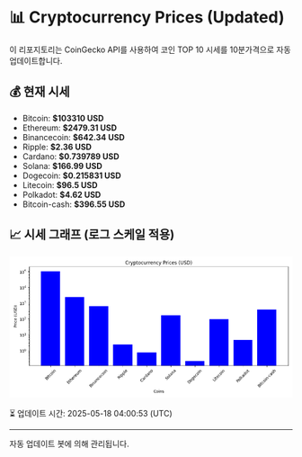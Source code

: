 
# 📊 Cryptocurrency Prices (Updated)

이 리포지토리는 CoinGecko API를 사용하여 코인 TOP 10 시세를 10분가격으로 자동 업데이트합니다.

## 💰 현재 시세
- Bitcoin: **$103310 USD**
- Ethereum: **$2479.31 USD**
- Binancecoin: **$642.34 USD**
- Ripple: **$2.36 USD**
- Cardano: **$0.739789 USD**
- Solana: **$166.99 USD**
- Dogecoin: **$0.215831 USD**
- Litecoin: **$96.5 USD**
- Polkadot: **$4.62 USD**
- Bitcoin-cash: **$396.55 USD**

## 📈 시세 그래프 (로그 스케일 적용)
![Crypto Prices](crypto_prices.png)

⏳ 업데이트 시간: 2025-05-18 04:00:53 (UTC)

---
자동 업데이트 봇에 의해 관리됩니다.
